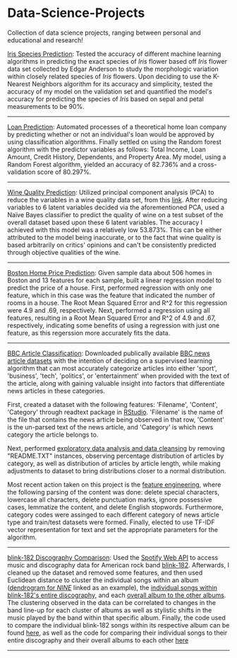 # Data-Science-Projects
Collection of data science projects, ranging between personal and educational and research!

[Iris Species Prediction](https://github.com/ankushbharadwaj/Data-Science-Projects/tree/master/Iris%20Species%20Prediction): Tested the accuracy of different machine learning algorithms in predicting the exact species of *Iris* flower based off *Iris* flower data set collected by Edgar Anderson to study the morphologic variation within closely related species of *Iris* flowers. Upon deciding to use the K-Nearest Neighbors algorithm for its accuracy and simplicity, tested the accuracy of my model on the validation set and quantified the model's accuracy for predicting the species of *Iris* based on sepal and petal measurements to be 90%.

***********************************************************

[Loan Prediction](https://github.com/ankushbharadwaj/Data-Science-Projects/tree/master/Loan%20Prediction): Automated processes of a theoretical home loan company by predicting whether or not an individual's loan would be approved by using classification algorithms. Finally settled on using the Random forest algorithm with the predictor variables as follows: Total Income, Loan Amount, Credit History, Dependents, and Property Area. My model, using a Random Forest algorithm, yielded an accuracy of 82.736% and a cross-validation score of 80.297%. 

***********************************************************

[Wine Quality Prediction](https://github.com/ankushbharadwaj/Data-Science-Projects/tree/master/Wine%20Quality%20Prediction): Utilized principal component analysis (PCA) to reduce the variables in a wine quality data set, from this [link](https://archive.ics.uci.edu/ml/datasets/Wine+Quality). After reducing variables to 6 latent variables decided via the aforementioned PCA, used a Naïve Bayes classifier to predict the quality of wine on a test subset of the overall dataset based upon these 6 latent variables. The accuracy I achieved with this model was a relatively low 53.873%. This can be either attributed to the model being inaccurate, or to the fact that wine quality is based arbitrarily on critics' opinions and can't be consistently predicted through objective qualities of the wine. 

***********************************************************

[Boston Home Price Prediction](https://github.com/ankushbharadwaj/Data-Science-Projects/tree/master/Boston%20Home%20Price%20Prediction): Given sample data about 506 homes in Boston and 13 features for each sample, built a linear regression model to predict the price of a house. First, performed regression with only one feature, which in this case was the feature that indicated the number of rooms in a house. The Root Mean Squared Error and R^2 for this regression were 4.9 and .69, respectively. Next, performed a regression using all features, resulting in a Root Mean Squared Error and R^2 of 4.9 and .67, respectively, indicating some benefits of using a regression with just one feature, as this regerssion more accurately fits the data. 

***********************************************************

[BBC Article Classification](https://github.com/ankushbharadwaj/Data-Science-Projects/tree/master/BBC%20Article%20Classification): Downloaded publically available [BBC news article datasets](http://mlg.ucd.ie/datasets/bbc.html) with the intention of deciding on a supervised learning algorithm that can most accurately categorize articles into either 'sport', 'business', 'tech', 'politics', or 'entertainment' when provided with the text of the article, along with gaining valuable insight into factors that differentiate news articles in these categories. 

First, created a dataset with the following features: 'Filename', 'Content', 'Category' through readtext package in [RStudio](https://github.com/ankushbharadwaj/Data-Science-Projects/blob/master/BBC%20Article%20Classification/dataset_creation.R). 'Filename' is the name of the file that contains the news article being observed in that row, 'Content' is the un-parsed text of the news article, and 'Category' is which news category the article belongs to. 

Next, performed [exploratory data analysis and data cleansing](https://github.com/ankushbharadwaj/Data-Science-Projects/blob/master/BBC%20Article%20Classification/EDA_bbc_article.ipynb) by removing "README.TXT" instances, observing percentage distribution of articles by category, as well as distribution of articles by article length, while making adjustments to dataset to bring distributions closer to a normal distribution. 

Most recent action taken on this project is the [feature engineering](https://github.com/ankushbharadwaj/Data-Science-Projects/blob/master/BBC%20Article%20Classification/bbc-articles-featureengineering.ipynb), where the following parsing of the content was done: delete special characters, lowercase all characters, delete punctuation marks, ignore possessive cases, lemmatize the content, and delete English stopwords. Furthermore, category codes were assinged to each different category of news article type and train/test datasets were formed. Finally, elected to use TF-IDF vector representation for text and set the appropriate parameters for the algorithm. 

***********************************************************

[blink-182 Discography Comparison](https://github.com/ankushbharadwaj/Data-Science-Projects/tree/master/blink-182%20Discography%20Comparison): Used the [Spotify Web API](https://developer.spotify.com/documentation/web-api/) to access music and discography data for American rock band [blink-182](https://en.wikipedia.org/wiki/Blink-182). Afterwards, I cleaned up the dataset and removed some features, and then used Euclidean distance to cluster the individual songs within an album ([dendrogram for *NINE*](https://github.com/ankushbharadwaj/Data-Science-Projects/blob/master/blink-182%20Discography%20Comparison/Rplot%20-%20nine.jpeg) linked as an example), the [individual songs within blink-182's entire discography](https://github.com/ankushbharadwaj/Data-Science-Projects/blob/master/blink-182%20Discography%20Comparison/album%20overall%20song%20comparison.jpeg), and each [overall album to the other albums](https://github.com/ankushbharadwaj/Data-Science-Projects/blob/master/blink-182%20Discography%20Comparison/album%20overall%20comparison%20average.jpeg). The clustering observed in the data can be correlated to changes in the band line-up for each cluster of albums as well as stylistic shifts in the music played by the band within that specific album. Finally, the code used to compare the individual blink-182 songs within its respective album can be found [here](https://github.com/ankushbharadwaj/Data-Science-Projects/blob/master/blink-182%20Discography%20Comparison/blink-182%20album%20individual%20comparison.R), as well as the code for comparing their individual songs to their entire discography and their overall albums to each other [here](https://github.com/ankushbharadwaj/Data-Science-Projects/blob/master/blink-182%20Discography%20Comparison/blink-182%20album%20overall%20comparison.R)

***********************************************************

